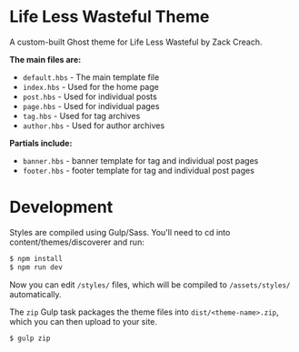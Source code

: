 # Life Less Wasteful Theme

A custom-built Ghost theme for Life Less Wasteful by Zack Creach.

**The main files are:**

- `default.hbs` - The main template file
- `index.hbs` - Used for the home page
- `post.hbs` - Used for individual posts
- `page.hbs` - Used for individual pages
- `tag.hbs` - Used for tag archives
- `author.hbs` - Used for author archives

**Partials include:**

- `banner.hbs` - banner template for tag and individual post pages
- `footer.hbs` - footer template for tag and individual post pages

# Development

Styles are compiled using Gulp/Sass. You'll need to cd into content/themes/discoverer and run:

```bash
$ npm install
$ npm run dev
```

Now you can edit `/styles/` files, which will be compiled to `/assets/styles/` automatically.

The `zip` Gulp task packages the theme files into `dist/<theme-name>.zip`, which you can then upload to your site.

```bash
$ gulp zip
```
